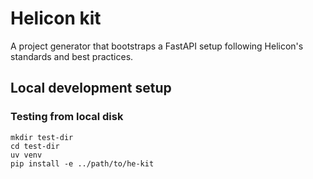 # Helicon kit

A project generator that bootstraps a FastAPI setup following Helicon's
standards and best practices.

## Local development setup

### Testing from local disk

```
mkdir test-dir
cd test-dir
uv venv
pip install -e ../path/to/he-kit
```
